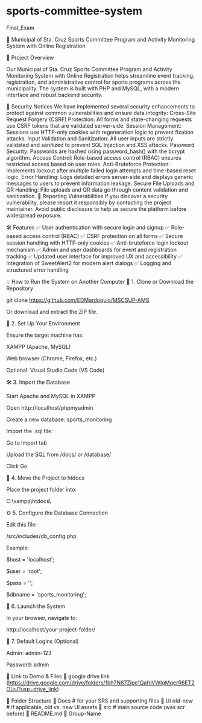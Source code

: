 # sports-committee-system
Final_Exam

🏀 Municipal of Sta. Cruz Sports Committee Program and Activity Monitoring System with Online Registration

📌 Project Overview

Our Municipal of Sta. Cruz Sports Committee Program and Activity Monitoring System with Online Registration helps streamline event tracking, registration, and administrative control for sports programs across the municipality. The system is built with PHP and MySQL, with a modern interface and robust backend security.

🔐 Security Notices
We have implemented several security enhancements to protect against common vulnerabilities and ensure data integrity:
Cross-Site Request Forgery (CSRF) Protection: All forms and state-changing requests use CSRF tokens that are validated server-side.
Session Management: Sessions use HTTP-only cookies with regeneration logic to prevent fixation attacks.
Input Validation and Sanitization: All user inputs are strictly validated and sanitized to prevent SQL Injection and XSS attacks.
Password Security: Passwords are hashed using password_hash() with the bcrypt algorithm.
Access Control: Role-based access control (RBAC) ensures restricted access based on user roles.
Anti-Bruteforce Protection: Implements lockout after multiple failed login attempts and time-based reset logic.
Error Handling: Logs detailed errors server-side and displays generic messages to users to prevent information leakage.
Secure File Uploads and QR Handling: File uploads and QR data go through content validation and sanitization.
📣 Reporting Vulnerabilities
If you discover a security vulnerability, please report it responsibly by contacting the project maintainer. Avoid public disclosure to help us secure the platform before widespread exposure.

🛠 Features
✅ User authentication with secure login and signup
✅ Role-based access control (RBAC)
✅ CSRF protection on all forms
✅ Secure session handling with HTTP-only cookies
✅ Anti-bruteforce login lockout mechanism
✅ Admin and user dashboards for event and registration tracking
✅ Updated user interface for improved UX and accessibility
✅ Integration of SweetAlert2 for modern alert dialogs
✅ Logging and structured error handling

💡 How to Run the System on Another Computer
📁 1. Clone or Download the Repository

git clone https://github.com/EDMardoquio/MSCSUP-AMS

Or download and extract the ZIP file.

🧱 2. Set Up Your Environment

Ensure the target machine has:

XAMPP (Apache, MySQL)

Web browser (Chrome, Firefox, etc.)

Optional: Visual Studio Code (VS Code)

🛠️ 3. Import the Database

Start Apache and MySQL in XAMPP

Open http://localhost/phpmyadmin

Create a new database: sports_monitoring

Import the .sql file:

Go to Import tab

Upload the SQL from /docs/ or /database/

Click Go

📂 4. Move the Project to htdocs

Place the project folder into:

C:\xampp\htdocs\

⚙️ 5. Configure the Database Connection

Edit this file:

/src/includes/db_config.php

Example:

$host = 'localhost';

$user = 'root';

$pass = '';

$dbname = 'sports_monitoring';

🚀 6. Launch the System

In your browser, navigate to:

http://localhost/your-project-folder/

🔐 7. Default Logins (Optional)

Admin: admin-123

Password: admin


📂 Link to Demo & Files
📁 google drive link (https://drive.google.com/drive/folders/1bh7N87Zipe1QafnVWIqMqerR6ET2OLrJ?usp=drive_link)

🧩 Folder Structure
📁 Docs               # for your SRS and supporting files
📁 Ui old-new         # if applicable, old vs. new UI assets
📁 src                # main source code (was scr before)
📄 README.md
📄 Group-Name
 
